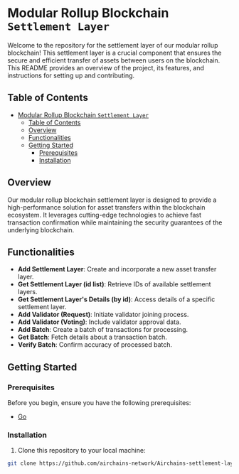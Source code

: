 # Modular Rollup Blockchain `Settlement Layer`

Welcome to the repository for the settlement layer of our modular rollup blockchain! This settlement layer is a crucial component that ensures the secure and efficient transfer of assets between users on the blockchain. This README provides an overview of the project, its features, and instructions for setting up and contributing.

## Table of Contents

- [Modular Rollup Blockchain `Settlement Layer`](#modular-rollup-blockchain-settlement-layer)
  - [Table of Contents](#table-of-contents)
  - [Overview](#overview)
  - [Functionalities](#functionalities)
  - [Getting Started](#getting-started)
    - [Prerequisites](#prerequisites)
    - [Installation](#installation)

## Overview

Our modular rollup blockchain settlement layer is designed to provide a high-performance solution for asset transfers within the blockchain ecosystem. It leverages cutting-edge technologies to achieve fast transaction confirmation while maintaining the security guarantees of the underlying blockchain.

## Functionalities

- **Add Settlement Layer**: Create and incorporate a new asset transfer layer.
- **Get Settlement Layer (id list)**: Retrieve IDs of available settlement layers.
- **Get Settlement Layer's Details (by id)**: Access details of a specific settlement layer.
- **Add Validator (Request)**: Initiate validator joining process.
- **Add Validator (Voting)**: Include validator approval data.
- **Add Batch**: Create a batch of transactions for processing.
- **Get Batch**: Fetch details about a transaction batch.
- **Verify Batch**: Confirm accuracy of processed batch.

## Getting Started

### Prerequisites

Before you begin, ensure you have the following prerequisites:

- [Go](https://golang.org/doc/install)

### Installation

1. Clone this repository to your local machine:

```bash
git clone https://github.com/airchains-network/Airchains-settlement-layer
```